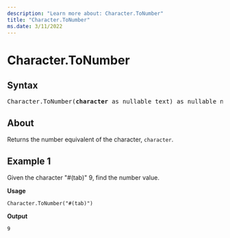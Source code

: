 ```yaml
---
description: "Learn more about: Character.ToNumber"
title: "Character.ToNumber"
ms.date: 3/11/2022
---
```

# Character.ToNumber

## Syntax

<pre>
Character.ToNumber(<b>character</b> as nullable text) as nullable number
</pre>
  
## About

Returns the number equivalent of the character, `character`.

## Example 1

Given the character "#(tab)" 9, find the number value.

**Usage**

```powerquery-m
Character.ToNumber("#(tab)")
```

**Output**

`9`
